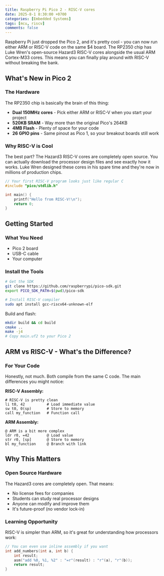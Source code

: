 ```yaml
---
title: Raspberry Pi Pico 2 - RISC-V cores
date: 2025-8-1 8:30:00 +0700
categories: [Embedded Systems]
tags: [mcu, riscv]
comments: false
---
```


Raspberry Pi just dropped the Pico 2, and it's pretty cool - you can now run either ARM or RISC-V code on the same $4 board. The RP2350 chip has Luke Wren's open-source Hazard3 RISC-V cores alongside the usual ARM Cortex-M33 cores. This means you can finally play around with RISC-V without breaking the bank.

## What's New in Pico 2

### The Hardware
The RP2350 chip is basically the brain of this thing:
- **Dual 150MHz cores** - Pick either ARM or RISC-V when you start your project
- **520KB SRAM** - Way more than the original Pico's 264KB
- **4MB Flash** - Plenty of space for your code
- **26 GPIO pins** - Same pinout as Pico 1, so your breakout boards still work

### Why RISC-V is Cool
The best part? The Hazard3 RISC-V cores are completely open source. You can actually download the processor design files and see exactly how it works. Luke Wren designed these cores in his spare time and they're now in millions of production chips.

```c
// Your first RISC-V program looks just like regular C
#include "pico/stdlib.h"

int main() {
    printf("Hello from RISC-V!\n");
    return 0;
}
```

## Getting Started 

### What You Need
- Pico 2 board 
- USB-C cable 
- Your computer

### Install the Tools
```bash
# Get the SDK
git clone https://github.com/raspberrypi/pico-sdk.git
export PICO_SDK_PATH=$(pwd)/pico-sdk

# Install RISC-V compiler
sudo apt install gcc-riscv64-unknown-elf
```

Build and flash:
```bash
mkdir build && cd build
cmake ..
make -j4
# Copy main.uf2 to your Pico 2
```

## ARM vs RISC-V - What's the Difference?

### For Your Code
Honestly, not much. Both compile from the same C code. The main differences you might notice:

**RISC-V Assembly:**
```assembly
# RISC-V is pretty clean
li t0, 42          # Load immediate value
sw t0, 0(sp)       # Store to memory
call my_function   # Function call
```

**ARM Assembly:**
```assembly
@ ARM is a bit more complex
ldr r0, =42        @ Load value 
str r0, [sp]       @ Store to memory  
bl my_function     @ Branch with link
```

## Why This Matters

### Open Source Hardware
The Hazard3 cores are completely open. That means:
- No license fees for companies
- Students can study real processor designs
- Anyone can modify and improve them
- It's future-proof (no vendor lock-in)

### Learning Opportunity
RISC-V is simpler than ARM, so it's great for understanding how processors work:

```c
// You can even use inline assembly if you want
int add_numbers(int a, int b) {
    int result;
    asm("add %0, %1, %2" : "=r"(result) : "r"(a), "r"(b));
    return result;
}
```

